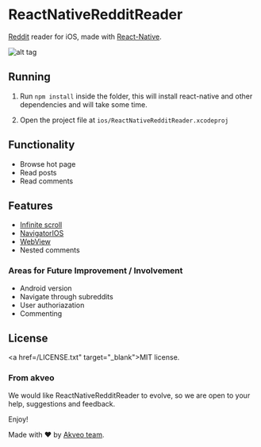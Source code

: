 ReactNativeRedditReader
======================

[Reddit](https://www.reddit.com/) reader for iOS, made with [React-Native](https://github.com/facebook/react-native).

![alt tag](http://i.imgur.com/sh7JnZG.gif)

## Running
1. Run `npm install` inside the folder, this will install react-native and other dependencies and will take some time.

2. Open the project file at `ios/ReactNativeRedditReader.xcodeproj`

## Functionality
* Browse hot page
* Read posts 
* Read comments

## Features
* [Infinite scroll](https://github.com/exponentjs/react-native-infinite-scroll-view)
* [NavigatorIOS](https://facebook.github.io/react-native/docs/navigatorios.html#content)
* [WebView](https://facebook.github.io/react-native/docs/webview.html#content)
* Nested comments

### Areas for Future Improvement / Involvement
* Android version
* Navigate through subreddits
* User authoriazation
* Commenting

License
-------------
<a href=/LICENSE.txt" target="_blank">MIT</a> license.

### From akveo
We would like ReactNativeRedditReader to evolve, so we are open to your help, suggestions and feedback.

Enjoy!

Made with ♥ by [Akveo team](http://akveo.com/).
